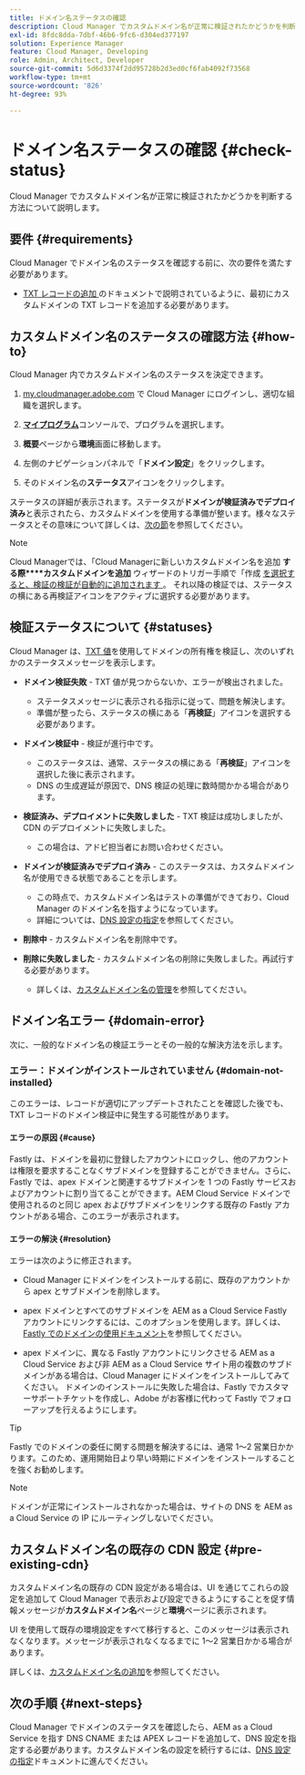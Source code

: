 ```yaml
---
title: ドメイン名ステータスの確認
description: Cloud Manager でカスタムドメイン名が正常に検証されたかどうかを判断する方法について説明します。
exl-id: 8fdc8dda-7dbf-46b6-9fc6-d304ed377197
solution: Experience Manager
feature: Cloud Manager, Developing
role: Admin, Architect, Developer
source-git-commit: 5d6d3374f2dd95728b2d3ed0cf6fab4092f73568
workflow-type: tm+mt
source-wordcount: '826'
ht-degree: 93%

---
```



# ドメイン名ステータスの確認 {#check-status}

Cloud Manager でカスタムドメイン名が正常に検証されたかどうかを判断する方法について説明します。

## 要件 {#requirements}

Cloud Manager でドメイン名のステータスを確認する前に、次の要件を満たす必要があります。

* [TXT レコードの追加 ](/help/implementing/cloud-manager/custom-domain-names/add-text-record.md) のドキュメントで説明されているように、最初にカスタムドメインの TXT レコードを追加する必要があります。

## カスタムドメイン名のステータスの確認方法 {#how-to}

Cloud Manager 内でカスタムドメイン名のステータスを決定できます。

1. [my.cloudmanager.adobe.com](https://my.cloudmanager.adobe.com/) で Cloud Manager にログインし、適切な組織を選択します。

1. **[マイプログラム](/help/implementing/cloud-manager/navigation.md#my-programs)**&#x200B;コンソールで、プログラムを選択します。

1. **概要**&#x200B;ページから&#x200B;**環境**&#x200B;画面に移動します。

1. 左側のナビゲーションパネルで「**ドメイン設定**」をクリックします。

1. そのドメイン名の&#x200B;**ステータス**&#x200B;アイコンをクリックします。

ステータスの詳細が表示されます。ステータスが&#x200B;**ドメインが検証済みでデプロイ済み**&#x200B;と表示されたら、カスタムドメインを使用する準備が整います。様々なステータスとその意味について詳しくは、[次の節](#statuses)を参照してください。

>[!NOTE]
>
>Cloud Managerでは、「Cloud Managerに新しいカスタムドメイン名を追加 **する際****カスタムドメインを追加** ウィザードのトリガー手順で「作成 [ を選択すると、検証の検証が自動的に追加されます ](/help/implementing/cloud-manager/custom-domain-names/add-custom-domain-name.md)。 それ以降の検証では、ステータスの横にある再検証アイコンをアクティブに選択する必要があります。

## 検証ステータスについて {#statuses}

Cloud Manager は、[TXT 値](/help/implementing/cloud-manager/custom-domain-names/add-text-record.md)を使用してドメインの所有権を検証し、次のいずれかのステータスメッセージを表示します。

* **ドメイン検証失敗** - TXT 値が見つからないか、エラーが検出されました。

   * ステータスメッセージに表示される指示に従って、問題を解決します。
   * 準備が整ったら、ステータスの横にある「**再検証**」アイコンを選択する必要があります。

* **ドメイン検証中** - 検証が進行中です。

   * このステータスは、通常、ステータスの横にある「**再検証**」アイコンを選択した後に表示されます。
   * DNS の生成遅延が原因で、DNS 検証の処理に数時間かかる場合があります。

* **検証済み、デプロイメントに失敗しました** - TXT 検証は成功しましたが、CDN のデプロイメントに失敗しました。

   * この場合は、アドビ担当者にお問い合わせください。

* **ドメインが検証済みでデプロイ済み** - このステータスは、カスタムドメイン名が使用できる状態であることを示します。

   * この時点で、カスタムドメイン名はテストの準備ができており、Cloud Manager のドメイン名を指すようになっています。
   * 詳細については、[DNS 設定の指定](/help/implementing/cloud-manager/custom-domain-names/configure-dns-settings.md)を参照してください。

* **削除中** - カスタムドメイン名を削除中です。

* **削除に失敗しました** - カスタムドメイン名の削除に失敗しました。再試行する必要があります。

   * 詳しくは、[カスタムドメイン名の管理](/help/implementing/cloud-manager/custom-domain-names/managing-custom-domain-names.md)を参照してください。

## ドメイン名エラー {#domain-error}

次に、一般的なドメイン名の検証エラーとその一般的な解決方法を示します。

### エラー：ドメインがインストールされていません {#domain-not-installed}

このエラーは、レコードが適切にアップデートされたことを確認した後でも、TXT レコードのドメイン検証中に発生する可能性があります。

#### エラーの原因 {#cause}

Fastly は、ドメインを最初に登録したアカウントにロックし、他のアカウントは権限を要求することなくサブドメインを登録することができません。さらに、Fastly では、apex ドメインと関連するサブドメインを 1 つの Fastly サービスおよびアカウントに割り当てることができます。AEM Cloud Service ドメインで使用されるのと同じ apex およびサブドメインをリンクする既存の Fastly アカウントがある場合、このエラーが表示されます。

#### エラーの解決 {#resolution}

エラーは次のように修正されます。

* Cloud Manager にドメインをインストールする前に、既存のアカウントから apex とサブドメインを削除します。

* apex ドメインとすべてのサブドメインを AEM as a Cloud Service Fastly アカウントにリンクするには、このオプションを使用します。詳しくは、[Fastly でのドメインの使用ドキュメント](https://docs.fastly.com/en/guides/working-with-domains)を参照してください。

* apex ドメインに、異なる Fastly アカウントにリンクさせる AEM as a Cloud Service および非 AEM as a Cloud Service サイト用の複数のサブドメインがある場合は、Cloud Manager にドメインをインストールしてみてください。 ドメインのインストールに失敗した場合は、Fastly でカスタマーサポートチケットを作成し、Adobe がお客様に代わって Fastly でフォローアップを行えるようにします。

>[!TIP]
>
>Fastly でのドメインの委任に関する問題を解決するには、通常 1～2 営業日かかります。このため、運用開始日より早い時期にドメインをインストールすることを強くお勧めします。

>[!NOTE]
>
>ドメインが正常にインストールされなかった場合は、サイトの DNS を AEM as a Cloud Service の IP にルーティングしないでください。

## カスタムドメイン名の既存の CDN 設定 {#pre-existing-cdn}

カスタムドメイン名の既存の CDN 設定がある場合は、UI を通じてこれらの設定を追加して Cloud Manager で表示および設定できるようにすることを促す情報メッセージが&#x200B;**カスタムドメイン名**&#x200B;ページと&#x200B;**環境**&#x200B;ページに表示されます。

UI を使用して既存の環境設定をすべて移行すると、このメッセージは表示されなくなります。メッセージが表示されなくなるまでに 1～2 営業日かかる場合があります。

詳しくは、[カスタムドメイン名の追加](/help/implementing/cloud-manager/custom-domain-names/add-custom-domain-name.md)を参照してください。

## 次の手順 {#next-steps}

Cloud Manager でドメインのステータスを確認したら、AEM as a Cloud Service を指す DNS CNAME または APEX レコードを追加して、DNS 設定を指定する必要があります。カスタムドメイン名の設定を続行するには、[DNS 設定の指定](/help/implementing/cloud-manager/custom-domain-names/configure-dns-settings.md)ドキュメントに進んでください。
